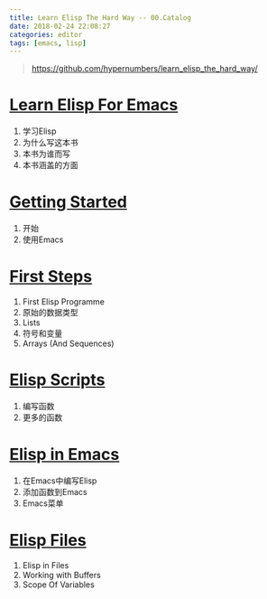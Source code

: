 ```yaml
---
title: Learn Elisp The Hard Way -- 00.Catalog
date: 2018-02-24 22:08:27
categories: editor
tags: [emacs, lisp]
---
```

> https://github.com/hypernumbers/learn_elisp_the_hard_way/

# [Learn Elisp For Emacs](../../../02/24/editor-learn-elisp-the-hard-way-01)
1. 学习Elisp
1. 为什么写这本书
1. 本书为谁而写
1. 本书涵盖的方面

<!-- more -->

# [Getting Started](../../../02/25/editor-learn-elisp-the-hard-way-02)
1. 开始
1. 使用Emacs

# [First Steps](../../../02/25/editor-learn-elisp-the-hard-way-03)
1. First Elisp Programme
1. 原始的数据类型
1. Lists
1. 符号和变量
1. Arrays (And Sequences)

# [Elisp Scripts](../../../03/01/editor-learn-elisp-the-hard-way-04)
1. 编写函数
1. 更多的函数

# [Elisp in Emacs](../../../03/03/editor-learn-elisp-the-hard-way-05)
1. 在Emacs中编写Elisp
1. 添加函数到Emacs
1. Emacs菜单

# [Elisp Files](../../../03/03/editor-learn-elisp-the-hard-way-06)
1. Elisp in Files
1. Working with Buffers
1. Scope Of Variables
